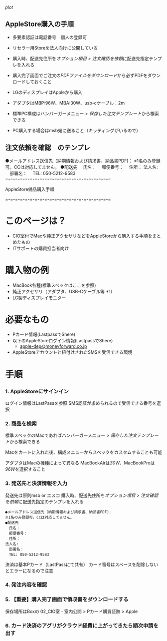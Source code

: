 *plot*
## AppleStore購入の手順

- 多要素認証は電話番号　個人の登録可
- リセラー用Storeを法人向けに公開している

- 購入時、配送先住所を*オプション項目 > 注文確認を依頼*に配送先指定テンプレを入れる

- 購入完了画面でご注文の*PDFファイルをダウンロード*から必ずPDFをダウンロードしておくこと

- LGのディスプレイはAppleから購入
- アダプタはMBP:96W、MBA:30W、usb-cケーブル：2m
- 標準PC構成はハンバーガーメニュー > *保存した注文テンプレート*から検索できる
- PC購入する場合はmsb宛に送ること（キッティングがいるので）

## 注文依頼を確認　のテンプレ
●メールアドレス送信先（納期情報および請求書、納品書PDF)：
※1名のみ登録可。CCは対応してません。
●配送先
　氏名：
　郵便番号：
　住所：
法人名:
　部署名：
　TEL: 050-5212-9583  
=-=-=-=-=-=-=-=-=-=-=-=-=-=-=-=-=-=-=-=-=-=





AppleStore備品購入手順

=-=-=-=-=-=-=-=-=-=-=-=-=-=-=-=-=-=-=-=-=-=
# このページは？
- CIO室付でMacや純正アクセサリなどをAppleStoreから購入する手順をまとめたもの
- ITサポートの購買担当者向け

# 購入物の例
- MacBook各種(標準スペックはここを参照)
- 純正アクセサリ（アダプタ、USB-Cケーブル等 *1）
- LG製ディスプレイモニター

# 必要なもの
- Pカード情報(LastpassでShere)
- 以下のAppleStoreログイン情報(LastpassでShere)
  - apple-dep@moneyforward.co.jp
- AppleStoreアカウントと紐付けされたSMSを受信できる環境

# 手順

### 1. AppleStoreにサインイン

ログイン情報はLastPassを参照
SMS認証が求められるので受信できる番号を選択

### 2. 商品を検索

標準スペックのMacであればハンバーガーメニュー > *保存した注文テンプレート*から検索できる

Macをカートに入れた後、構成メニューからスペックをカスタムすることも可能

アダプタはMacの機種によって異なる
MacBookAirは*30W*、MacBookProは*96W*を選択すること

### 3. 発送先と決済情報を入力

発送先は原則msb or エスコ
購入時、配送先住所を*オプション項目 > 注文確認を依頼*に配送先指定のテンプレを入れる

```「注文依頼を確認」のテンプレ
●メールアドレス送信先（納期情報および請求書、納品書PDF)：
※1名のみ登録可。CCは対応してません。
●配送先
　氏名：
　郵便番号：
　住所：
法人名:
　部署名：
　TEL: 050-5212-9583  
```

決済は基本Pカード（LastPassにて共有）
カード番号はスペースを削除しないとエラーになるので注意

### 4. 発注内容を確認

### 5. 【重要】購入完了画面で領収書をダウンロードする

保存場所はBoxの
02_CIO室・室内公開 > Pカード購買証跡 > Apple

### 6. カード決済のアグリがクラウド経費に上がってきたら順次申請を出す
